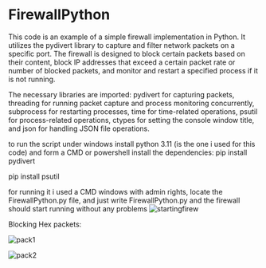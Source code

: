 # FirewallPython

This code is an example of a simple firewall implementation in Python. It utilizes the pydivert library to capture and filter network packets on a specific port. The firewall is designed to block certain packets based on their content, block IP addresses that exceed a certain packet rate or number of blocked packets, and monitor and restart a specified process if it is not running.

The necessary libraries are imported: pydivert for capturing packets, threading for running packet capture and process monitoring concurrently, subprocess for restarting processes, time for time-related operations, psutil for process-related operations, ctypes for setting the console window title, and json for handling JSON file operations.

to run the script under windows install python 3.11 (is the one i used for this code)
and form a CMD or powershell install the dependencies:
pip install pydivert

pip install psutil

for running it i used a CMD windows with admin rights, locate the FirewallPython.py file, and just write
FirewallPython.py and the firewall should start running without any problems
![startingfirew](https://github.com/jcerutti/PythonFirewallD2GS/assets/20859048/29a06d48-d69d-4b8a-b4ef-a5429ed92664)


Blocking Hex packets:

![pack1](https://github.com/jcerutti/PythonFirewallD2GS/assets/20859048/e60a2b1e-ab7e-46ee-9aa9-b6686d2c2968)

![pack2](https://github.com/jcerutti/PythonFirewallD2GS/assets/20859048/d4f73b0f-5678-44c4-81de-aac4c9bde0b8)

